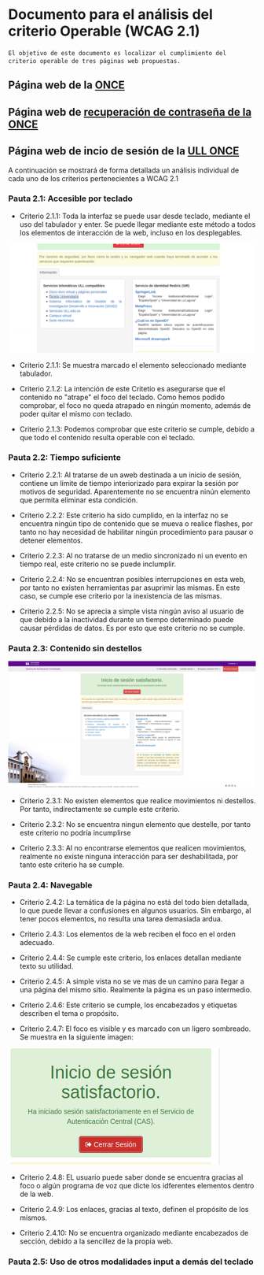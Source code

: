 # Documento para el análisis del criterio Operable  (WCAG 2.1)
    El objetivo de este documento es localizar el cumplimiento del 
    criterio operable de tres páginas web propuestas.


## Página web de la [ONCE](https://www.once.es/)


## Página web de [recuperación de contraseña de la ONCE](https://www.juegosonce.es/recordar-password)


## Página web de incio de sesión de la [ULL ONCE](https://login.ull.es/cas-1/login)

A continuación se mostrará de forma detallada un análisis individual de cada uno de los criterios pertenecientes a WCAG 2.1

### **Pauta 2.1: Accesible por teclado**

- Criterio 2.1.1: Toda la interfaz se puede usar desde teclado, mediante el uso del tabulador y enter. Se puede llegar mediante este método a todos los elementos de interacción de la web, incluso en los desplegables.

![Criterio 2.1.1](/media/img/CriterioULL2.1.1.png "Se muestra marcada el elemento seleccionado mediante tabulador")
- Criterio 2.1.1: Se muestra marcado el elemento seleccionado mediante tabulador.


- Criterio 2.1.2: La intención de este Critetio es asegurarse que el contenido no "atrape" el foco del teclado. Como hemos podido comprobar, el foco no queda atrapado en ningún momento, además de poder quitar el mismo con teclado.

- Criterio 2.1.3: Podemos comprobar que este criterio se cumple, debido a que todo el contenido resulta operable con el teclado.  

### **Pauta 2.2: Tiempo suficiente**

- Criterio 2.2.1: Al tratarse de un aweb destinada a un inicio de sesión, contiene un límite de tiempo interiorizado para expirar la sesión por motivos de seguridad. Aparentemente no se encuentra ninún elemento que permita eliminar esta condición.

- Criterio 2.2.2: Este criterio ha sido cumplido, en la interfaz no se encuentra ningún tipo de contenido que se mueva o realice flashes, por tanto no hay necesidad de habilitar ningún procedimiento para pausar o detener elementos.

- Criterio 2.2.3: Al no tratarse de un medio sincronizado ni un evento en tiempo real, este criterio no se puede inclumplir.

- Criterio 2.2.4: No se encuentran posibles interrupciones en esta web, por tanto no existen herramientas par asuprimir las mismas. En este caso, se cumple ese criterio por la inexistencia de las mismas.

- Criterio 2.2.5: No se aprecia a simple vista ningún aviso al usuario de que debido a la inactividad durante un tiempo determinado puede causar pérdidas de datos. Es por esto que este criterio no se cumple.

### **Pauta 2.3: Contenido sin destellos**

![Pauta 2.3](/media/img/criterio-web-ULL.png "No aparecen elementos móviles ni destellantes")

- Criterio 2.3.1: No existen elementos que realice movimientos ni destellos. Por tanto, indirectamente se cumple este criterio.

- Criterio 2.3.2: No se encuentra ningun elemento que destelle, por tanto este criterio no podría incumplirse

- Criterio 2.3.3: Al no encontrarse elementos que realicen movimientos, realmente no existe ninguna interacción para ser deshabilitada, por tanto este criterio ha se cumple.

### **Pauta 2.4: Navegable**

- Criterio 2.4.2: La temática de la página no está del todo bien detallada, lo que puede llevar a confusiones en algunos usuarios. Sin embargo, al tener pocos elementos, no resulta una tarea demasiada ardua.

- Criterio 2.4.3: Los elementos de la web reciben el foco en el orden adecuado.

- Criterio 2.4.4: Se cumple este criterio, los enlaces detallan mediante texto su utilidad.

- Criterio 2.4.5: A simple vista no se ve mas de un camino para llegar a una página del mismo sitio. Realmente la página es un paso intermedio.

- Criterio 2.4.6: Este criterio se cumple, los encabezados y etiquetas describen el tema o propósito.

- Criterio 2.4.7: El foco es visible y es marcado con un ligero sombreado. Se muestra en la siguiente imagen:

![Criterio 2.4.7](/media/img/criterio-sombreado-ull.png "Se muestra la sombra que establece el foco")

- Criterio 2.4.8: EL usuario puede saber donde se encuentra gracias al foco o algún programa de voz que dicte los idferentes elementos dentro de la web.

- Criterio 2.4.9: Los enlaces, gracias al texto, definen el propósito de los mismos.

- Criterio 2.4.10:  No se encuentra organizado mediante encabezados de sección, debido a la sencillez de la propia web.

### **Pauta 2.5: Uso de otros modalidades input a demás del teclado**